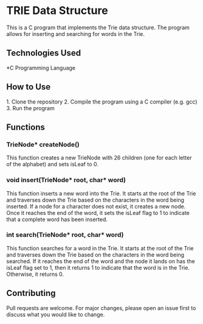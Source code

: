 # TRIE Data Structure
This is a C program that implements the Trie data structure. The program allows for inserting and searching for words in the Trie.

<h2>Technologies Used</h2>
*C Programming Language

<h2>How to Use</h2>
1. Clone the repository
2. Compile the program using a C compiler (e.g. gcc)
3. Run the program

<h2>Functions</h2>

<h3>TrieNode* createNode()</h3>
This function creates a new TrieNode with 26 children (one for each letter of the alphabet) and sets isLeaf to 0.

<h3>void insert(TrieNode* root, char* word)</h3>
This function inserts a new word into the Trie. It starts at the root of the Trie and traverses down the Trie based on the characters in the word being inserted. If a node for a character does not exist, it creates a new node. Once it reaches the end of the word, it sets the isLeaf flag to 1 to indicate that a complete word has been inserted.

<h3>int search(TrieNode* root, char* word)</h3>
This function searches for a word in the Trie. It starts at the root of the Trie and traverses down the Trie based on the characters in the word being searched. If it reaches the end of the word and the node it lands on has the isLeaf flag set to 1, then it returns 1 to indicate that the word is in the Trie. Otherwise, it returns 0.

<h2>Contributing</h2>
Pull requests are welcome. For major changes, please open an issue first to discuss what you would like to change.
